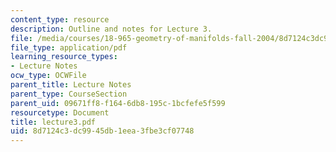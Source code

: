 ```yaml
---
content_type: resource
description: Outline and notes for Lecture 3.
file: /media/courses/18-965-geometry-of-manifolds-fall-2004/8d7124c3dc9945db1eea3fbe3cf07748_lecture3.pdf
file_type: application/pdf
learning_resource_types:
- Lecture Notes
ocw_type: OCWFile
parent_title: Lecture Notes
parent_type: CourseSection
parent_uid: 09671ff8-f164-6db8-195c-1bcfefe5f599
resourcetype: Document
title: lecture3.pdf
uid: 8d7124c3-dc99-45db-1eea-3fbe3cf07748
---
```

